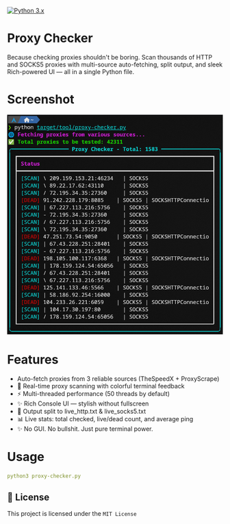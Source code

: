 [![Python 3.x](https://img.shields.io/badge/python-3.x-yellow.svg)](https://www.python.org/)

# Proxy Checker
Because checking proxies shouldn't be boring. Scan thousands of HTTP and SOCKS5 proxies with multi-source auto-fetching, split output, and sleek Rich-powered UI — all in a single Python file.

# Screenshot
![Proxy Checker](https://github.com/0xjessie21/proxy-checker/blob/main/proxy-checker.png)

# Features
* Auto-fetch proxies from 3 reliable sources (TheSpeedX + ProxyScrape)
* 🔎 Real-time proxy scanning with colorful terminal feedback
* ⚡ Multi-threaded performance (50 threads by default)
* ✨ Rich Console UI — stylish without fullscreen
* 📄 Output split to live_http.txt & live_socks5.txt
* 📊 Live stats: total checked, live/dead count, and average ping
* ✨ No GUI. No bullshit. Just pure terminal power.

# Usage
```yaml
python3 proxy-checker.py
```


## 📜 License

This project is licensed under the `MIT License`


